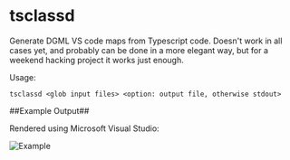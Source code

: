 # tsclassd
Generate DGML VS code maps from Typescript code. Doesn't work in all cases yet, and probably can be done in a more elegant way, but for a weekend hacking project it works just enough.

Usage:

`tsclassd <glob input files> <option: output file, otherwise stdout>`


##Example Output##

Rendered using Microsoft Visual Studio:

![Example](https://cschleiden.github.io/tsclassd/pages/example.png)
